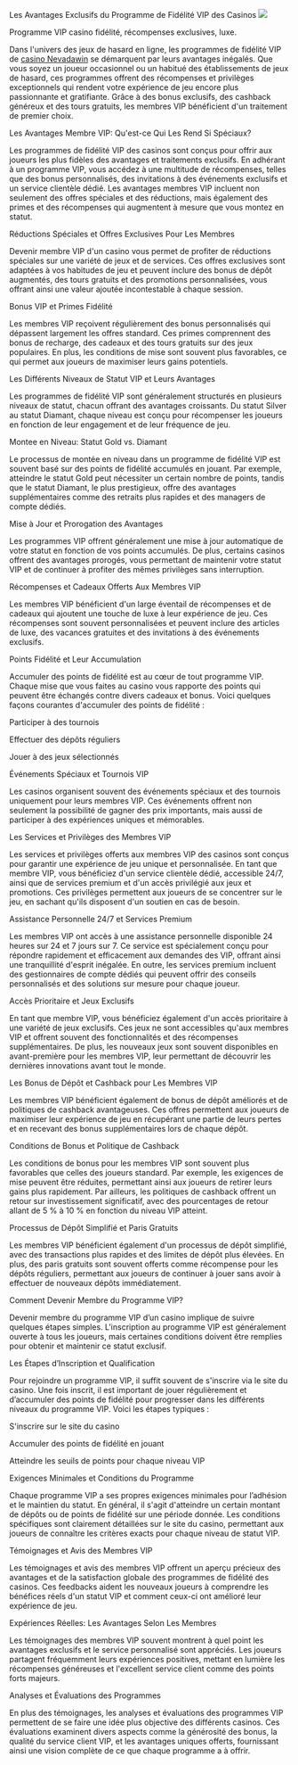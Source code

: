 Les Avantages Exclusifs du Programme de Fidélité VIP des Casinos
![](https://s3-ap-northeast-1.amazonaws.com/g0v-hackmd-images/uploads/upload_acad42429ca8ba7e62c174bd03bfef84.png) 
 
Programme VIP casino fidélité, récompenses exclusives, luxe.

Dans l'univers des jeux de hasard en ligne, les programmes de fidélité VIP de [casino Nevadawin](https://nevadawincasino.net/)   se démarquent par leurs avantages inégalés. Que vous soyez un joueur occasionnel ou un habitué des établissements de jeux de hasard, ces programmes offrent des récompenses et privilèges exceptionnels qui rendent votre expérience de jeu encore plus passionnante et gratifiante. Grâce à des bonus exclusifs, des cashback généreux et des tours gratuits, les membres VIP bénéficient d'un traitement de premier choix.

Les Avantages Membre VIP: Qu'est-ce Qui Les Rend Si Spéciaux?

Les programmes de fidélité VIP des casinos sont conçus pour offrir aux joueurs les plus fidèles des avantages et traitements exclusifs. En adhérant à un programme VIP, vous accédez à une multitude de récompenses, telles que des bonus personnalisés, des invitations à des événements exclusifs et un service clientèle dédié. Les avantages membres VIP incluent non seulement des offres spéciales et des réductions, mais également des primes et des récompenses qui augmentent à mesure que vous montez en statut.

Réductions Spéciales et Offres Exclusives Pour Les Membres

Devenir membre VIP d'un casino vous permet de profiter de réductions spéciales sur une variété de jeux et de services. Ces offres exclusives sont adaptées à vos habitudes de jeu et peuvent inclure des bonus de dépôt augmentés, des tours gratuits et des promotions personnalisées, vous offrant ainsi une valeur ajoutée incontestable à chaque session.

Bonus VIP et Primes Fidélité

Les membres VIP reçoivent régulièrement des bonus personnalisés qui dépassent largement les offres standard. Ces primes comprennent des bonus de recharge, des cadeaux et des tours gratuits sur des jeux populaires. En plus, les conditions de mise sont souvent plus favorables, ce qui permet aux joueurs de maximiser leurs gains potentiels.

Les Différents Niveaux de Statut VIP et Leurs Avantages

Les programmes de fidélité VIP sont généralement structurés en plusieurs niveaux de statut, chacun offrant des avantages croissants. Du statut Silver au statut Diamant, chaque niveau est conçu pour récompenser les joueurs en fonction de leur engagement et de leur fréquence de jeu.

Montee en Niveau: Statut Gold vs. Diamant

Le processus de montée en niveau dans un programme de fidélité VIP est souvent basé sur des points de fidélité accumulés en jouant. Par exemple, atteindre le statut Gold peut nécessiter un certain nombre de points, tandis que le statut Diamant, le plus prestigieux, offre des avantages supplémentaires comme des retraits plus rapides et des managers de compte dédiés.

Mise à Jour et Prorogation des Avantages

Les programmes VIP offrent généralement une mise à jour automatique de votre statut en fonction de vos points accumulés. De plus, certains casinos offrent des avantages prorogés, vous permettant de maintenir votre statut VIP et de continuer à profiter des mêmes privilèges sans interruption.

Récompenses et Cadeaux Offerts Aux Membres VIP

Les membres VIP bénéficient d'un large éventail de récompenses et de cadeaux qui ajoutent une touche de luxe à leur expérience de jeu. Ces récompenses sont souvent personnalisées et peuvent inclure des articles de luxe, des vacances gratuites et des invitations à des événements exclusifs.

Points Fidélité et Leur Accumulation

Accumuler des points de fidélité est au cœur de tout programme VIP. Chaque mise que vous faites au casino vous rapporte des points qui peuvent être échangés contre divers cadeaux et bonus. Voici quelques façons courantes d'accumuler des points de fidélité :

Participer à des tournois

Effectuer des dépôts réguliers

Jouer à des jeux sélectionnés

Événements Spéciaux et Tournois VIP

Les casinos organisent souvent des événements spéciaux et des tournois uniquement pour leurs membres VIP. Ces événements offrent non seulement la possibilité de gagner des prix importants, mais aussi de participer à des expériences uniques et mémorables.

Les Services et Privilèges des Membres VIP

Les services et privilèges offerts aux membres VIP des casinos sont conçus pour garantir une expérience de jeu unique et personnalisée. En tant que membre VIP, vous bénéficiez d'un service clientèle dédié, accessible 24/7, ainsi que de services premium et d'un accès privilégié aux jeux et promotions. Ces privilèges permettent aux joueurs de se concentrer sur le jeu, en sachant qu'ils disposent d'un soutien en cas de besoin.

Assistance Personnelle 24/7 et Services Premium

Les membres VIP ont accès à une assistance personnelle disponible 24 heures sur 24 et 7 jours sur 7. Ce service est spécialement conçu pour répondre rapidement et efficacement aux demandes des VIP, offrant ainsi une tranquillité d'esprit inégalée. En outre, les services premium incluent des gestionnaires de compte dédiés qui peuvent offrir des conseils personnalisés et des solutions sur mesure pour chaque joueur.

Accès Prioritaire et Jeux Exclusifs

En tant que membre VIP, vous bénéficiez également d'un accès prioritaire à une variété de jeux exclusifs. Ces jeux ne sont accessibles qu'aux membres VIP et offrent souvent des fonctionnalités et des récompenses supplémentaires. De plus, les nouveaux jeux sont souvent disponibles en avant-première pour les membres VIP, leur permettant de découvrir les dernières innovations avant tout le monde.

Les Bonus de Dépôt et Cashback pour Les Membres VIP

Les membres VIP bénéficient également de bonus de dépôt améliorés et de politiques de cashback avantageuses. Ces offres permettent aux joueurs de maximiser leur expérience de jeu en récupérant une partie de leurs pertes et en recevant des bonus supplémentaires lors de chaque dépôt.

Conditions de Bonus et Politique de Cashback

Les conditions de bonus pour les membres VIP sont souvent plus favorables que celles des joueurs standard. Par exemple, les exigences de mise peuvent être réduites, permettant ainsi aux joueurs de retirer leurs gains plus rapidement. Par ailleurs, les politiques de cashback offrent un retour sur investissement significatif, avec des pourcentages de retour allant de 5 % à 10 % en fonction du niveau VIP atteint.

Processus de Dépôt Simplifié et Paris Gratuits

Les membres VIP bénéficient également d'un processus de dépôt simplifié, avec des transactions plus rapides et des limites de dépôt plus élevées. En plus, des paris gratuits sont souvent offerts comme récompense pour les dépôts réguliers, permettant aux joueurs de continuer à jouer sans avoir à effectuer de nouveaux dépôts immédiatement.

Comment Devenir Membre du Programme VIP?

Devenir membre du programme VIP d’un casino implique de suivre quelques étapes simples. L'inscription au programme VIP est généralement ouverte à tous les joueurs, mais certaines conditions doivent être remplies pour obtenir et maintenir ce statut exclusif.

Les Étapes d’Inscription et Qualification

Pour rejoindre un programme VIP, il suffit souvent de s'inscrire via le site du casino. Une fois inscrit, il est important de jouer régulièrement et d’accumuler des points de fidélité pour progresser dans les différents niveaux du programme VIP. Voici les étapes typiques :

S'inscrire sur le site du casino

Accumuler des points de fidélité en jouant

Atteindre les seuils de points pour chaque niveau VIP

Exigences Minimales et Conditions du Programme

Chaque programme VIP a ses propres exigences minimales pour l’adhésion et le maintien du statut. En général, il s'agit d'atteindre un certain montant de dépôts ou de points de fidélité sur une période donnée. Les conditions spécifiques sont clairement détaillées sur le site du casino, permettant aux joueurs de connaître les critères exacts pour chaque niveau de statut VIP.

Témoignages et Avis des Membres VIP

Les témoignages et avis des membres VIP offrent un aperçu précieux des avantages et de la satisfaction globale des programmes de fidélité des casinos. Ces feedbacks aident les nouveaux joueurs à comprendre les bénéfices réels d'un statut VIP et comment ceux-ci ont amélioré leur expérience de jeu.

Expériences Réelles: Les Avantages Selon Les Membres

Les témoignages des membres VIP souvent montrent à quel point les avantages exclusifs et le service personnalisé sont appréciés. Les joueurs partagent fréquemment leurs expériences positives, mettant en lumière les récompenses généreuses et l'excellent service client comme des points forts majeurs.

Analyses et Évaluations des Programmes

En plus des témoignages, les analyses et évaluations des programmes VIP permettent de se faire une idée plus objective des différents casinos. Ces évaluations examinent divers aspects comme la générosité des bonus, la qualité du service client VIP, et les avantages uniques offerts, fournissant ainsi une vision complète de ce que chaque programme a à offrir.